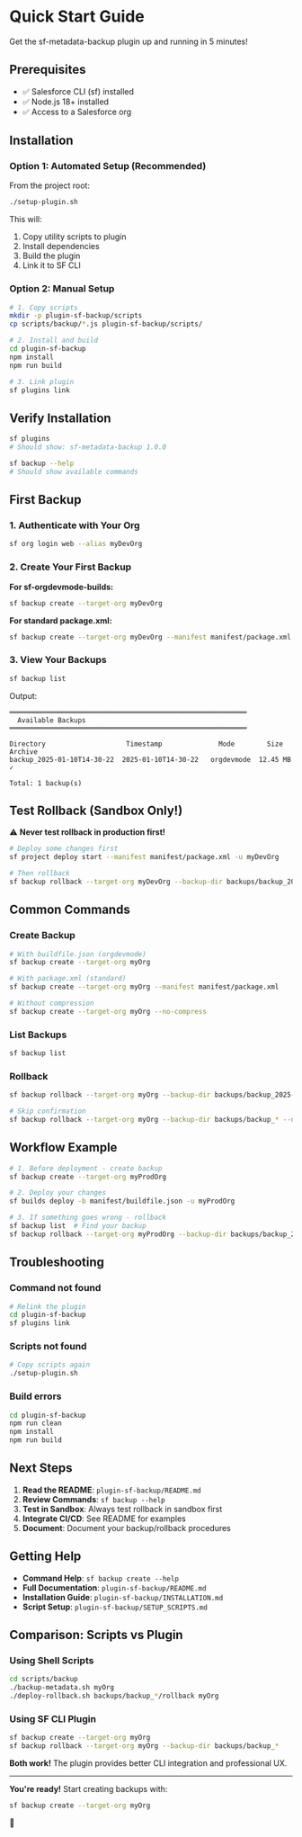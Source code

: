 # Quick Start Guide

Get the sf-metadata-backup plugin up and running in 5 minutes!

## Prerequisites

- ✅ Salesforce CLI (sf) installed
- ✅ Node.js 18+ installed
- ✅ Access to a Salesforce org

## Installation

### Option 1: Automated Setup (Recommended)

From the project root:

```bash
./setup-plugin.sh
```

This will:
1. Copy utility scripts to plugin
2. Install dependencies
3. Build the plugin
4. Link it to SF CLI

### Option 2: Manual Setup

```bash
# 1. Copy scripts
mkdir -p plugin-sf-backup/scripts
cp scripts/backup/*.js plugin-sf-backup/scripts/

# 2. Install and build
cd plugin-sf-backup
npm install
npm run build

# 3. Link plugin
sf plugins link
```

## Verify Installation

```bash
sf plugins
# Should show: sf-metadata-backup 1.0.0

sf backup --help
# Should show available commands
```

## First Backup

### 1. Authenticate with Your Org

```bash
sf org login web --alias myDevOrg
```

### 2. Create Your First Backup

**For sf-orgdevmode-builds:**
```bash
sf backup create --target-org myDevOrg
```

**For standard package.xml:**
```bash
sf backup create --target-org myDevOrg --manifest manifest/package.xml
```

### 3. View Your Backups

```bash
sf backup list
```

Output:
```
═══════════════════════════════════════════════════════════
  Available Backups
═══════════════════════════════════════════════════════════

Directory                    Timestamp              Mode        Size      Archive
backup_2025-01-10T14-30-22  2025-01-10T14-30-22   orgdevmode  12.45 MB  ✓

Total: 1 backup(s)
```

## Test Rollback (Sandbox Only!)

⚠️ **Never test rollback in production first!**

```bash
# Deploy some changes first
sf project deploy start --manifest manifest/package.xml -u myDevOrg

# Then rollback
sf backup rollback --target-org myDevOrg --backup-dir backups/backup_2025-01-10T14-30-22
```

## Common Commands

### Create Backup

```bash
# With buildfile.json (orgdevmode)
sf backup create --target-org myOrg

# With package.xml (standard)
sf backup create --target-org myOrg --manifest manifest/package.xml

# Without compression
sf backup create --target-org myOrg --no-compress
```

### List Backups

```bash
sf backup list
```

### Rollback

```bash
sf backup rollback --target-org myOrg --backup-dir backups/backup_2025-01-10T14-30-22

# Skip confirmation
sf backup rollback --target-org myOrg --backup-dir backups/backup_* --no-confirm
```

## Workflow Example

```bash
# 1. Before deployment - create backup
sf backup create --target-org myProdOrg

# 2. Deploy your changes
sf builds deploy -b manifest/buildfile.json -u myProdOrg

# 3. If something goes wrong - rollback
sf backup list  # Find your backup
sf backup rollback --target-org myProdOrg --backup-dir backups/backup_2025-01-10T14-30-22
```

## Troubleshooting

### Command not found

```bash
# Relink the plugin
cd plugin-sf-backup
sf plugins link
```

### Scripts not found

```bash
# Copy scripts again
./setup-plugin.sh
```

### Build errors

```bash
cd plugin-sf-backup
npm run clean
npm install
npm run build
```

## Next Steps

1. **Read the README**: `plugin-sf-backup/README.md`
2. **Review Commands**: `sf backup --help`
3. **Test in Sandbox**: Always test rollback in sandbox first
4. **Integrate CI/CD**: See README for examples
5. **Document**: Document your backup/rollback procedures

## Getting Help

- **Command Help**: `sf backup create --help`
- **Full Documentation**: `plugin-sf-backup/README.md`
- **Installation Guide**: `plugin-sf-backup/INSTALLATION.md`
- **Script Setup**: `plugin-sf-backup/SETUP_SCRIPTS.md`

## Comparison: Scripts vs Plugin

### Using Shell Scripts

```bash
cd scripts/backup
./backup-metadata.sh myOrg
./deploy-rollback.sh backups/backup_*/rollback myOrg
```

### Using SF CLI Plugin

```bash
sf backup create --target-org myOrg
sf backup rollback --target-org myOrg --backup-dir backups/backup_*
```

**Both work!** The plugin provides better CLI integration and professional UX.

---

**You're ready!** Start creating backups with:

```bash
sf backup create --target-org myOrg
```

🚀


